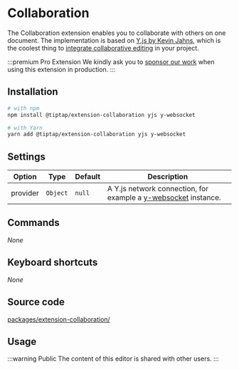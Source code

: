 # Collaboration
The Collaboration extension enables you to collaborate with others on one document. The implementation is based on [Y.js by Kevin Jahns](https://github.com/yjs/yjs), which is the coolest thing to [integrate collaborative editing](/guide/collaborative-editing) in your project.

:::premium Pro Extension
We kindly ask you to [sponsor our work](/sponsor) when using this extension in production.
:::

## Installation
```bash
# with npm
npm install @tiptap/extension-collaboration yjs y-websocket

# with Yarn
yarn add @tiptap/extension-collaboration yjs y-websocket
```

## Settings
| Option   | Type     | Default | Description                                                                                          |
| -------- | -------- | ------- | ---------------------------------------------------------------------------------------------------- |
| provider | `Object` | `null`  | A Y.js network connection, for example a [y-websocket](https://github.com/yjs/y-websocket) instance. |

## Commands
*None*

## Keyboard shortcuts
*None*

## Source code
[packages/extension-collaboration/](https://github.com/ueberdosis/tiptap-next/blob/main/packages/extension-collaboration/)

## Usage
:::warning Public
The content of this editor is shared with other users.
:::
<demo name="Extensions/Collaboration" highlight="10,26-27,34-36" />

